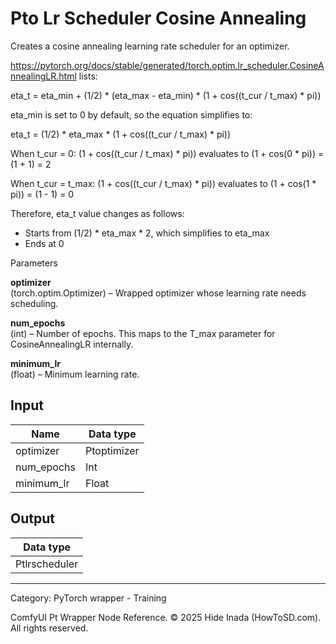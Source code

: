 # Pto Lr Scheduler Cosine Annealing
Creates a cosine annealing learning rate scheduler for an optimizer.

https://pytorch.org/docs/stable/generated/torch.optim.lr_scheduler.CosineAnnealingLR.html
lists:

eta_t = eta_min + (1/2) * (eta_max - eta_min) * (1 + cos((t_cur / t_max) * pi))

eta_min is set to 0 by default, so the equation simplifies to:

eta_t = (1/2) * eta_max * (1 + cos((t_cur / t_max) * pi))

When t_cur = 0:
  (1 + cos((t_cur / t_max) * pi)) evaluates to (1 + cos(0 * pi)) = (1 + 1) = 2

When t_cur = t_max:
  (1 + cos((t_cur / t_max) * pi)) evaluates to (1 + cos(1 * pi)) = (1 - 1) = 0

Therefore, eta_t value changes as follows:
* Starts from (1/2) * eta_max * 2, which simplifies to eta_max
* Ends at 0

Parameters  

**optimizer**  
  (torch.optim.Optimizer) – Wrapped optimizer whose learning rate needs scheduling.

**num_epochs**  
  (int) – Number of epochs. This maps to the T_max parameter for CosineAnnealingLR internally.

**minimum_lr**  
  (float) – Minimum learning rate.

## Input
| Name | Data type |
|---|---|
| optimizer | Ptoptimizer |
| num_epochs | Int |
| minimum_lr | Float |

## Output
| Data type |
|---|
| Ptlrscheduler |

<HR>
Category: PyTorch wrapper - Training

ComfyUI Pt Wrapper Node Reference. © 2025 Hide Inada (HowToSD.com). All rights reserved.
